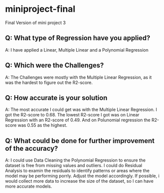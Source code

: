 # miniproject-final
Final Version of mini project 3

## Q: What type of Regression have you applied?
A: I have applied a Linear, Multiple Linear and a Polynomial Regression

## Q: Which were the Challenges?
A: The Challenges were mostly with the Multiple Linear Regression, as it was the hardest to figure out the R2-score.

## Q: How accurate is your solution
A: The most accurate I could get was with the Multiple Linear Regression. I got the R2-score to 0.68. The lowest R2-score I got was on Linear Regression with an R2-score of 0.49. And on Polunomial regression the R2-score was 0.55 as the highest.

## Q: What could be done for further improvement of the accuracy?
A: I could use Data Cleaning the Polynomial Regression to ensure the dataset is free from missing values and outliers.
I could do Residual Analysis to examin the residuals to identify patterns or areas where the model may be performing porrly. Adjust the model accordingly.
If possible, i would collect more data to increase the size of the dataset, so I can have more accurate models.
